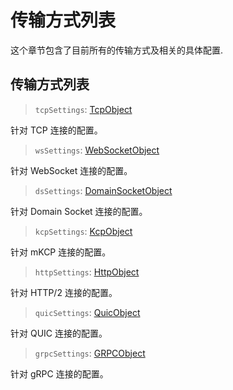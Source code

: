 # 传输方式列表

这个章节包含了目前所有的传输方式及相关的具体配置.

## 传输方式列表

> `tcpSettings`: [TcpObject](./tcp)

针对 TCP 连接的配置。

> `wsSettings`: [WebSocketObject](./websocket)

针对 WebSocket 连接的配置。

> `dsSettings`: [DomainSocketObject](./domainsocket)

针对 Domain Socket 连接的配置。

> `kcpSettings`: [KcpObject](./mkcp)

针对 mKCP 连接的配置。

> `httpSettings`: [HttpObject](./h2)

针对 HTTP/2 连接的配置。

> `quicSettings`: [QuicObject](./quic)

针对 QUIC 连接的配置。

> `grpcSettings`: [GRPCObject](./grpc)

针对 gRPC 连接的配置。


